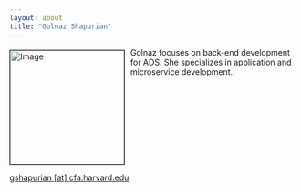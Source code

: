 ```yaml
---
layout: about
title: "Golnaz Shapurian"
---
```


<img src="{{ site.baseurl }}/about/img/ads_logo.png" height="200" width="200" alt="Image" style="float: left; margin: 4px 10px 0px 0px; border: 1px solid #000000;">

Golnaz focuses on back-end development for ADS. She specializes in application and microservice development.

<br style="clear:left;"/>

[gshapurian [at] cfa.harvard.edu](mailto:gshapurian@cfa.harvard.edu)

